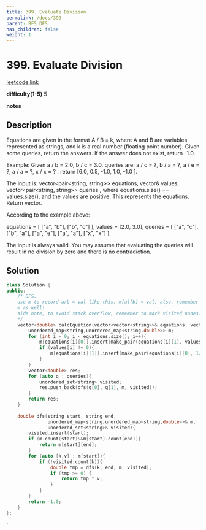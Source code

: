 ```yaml
---
title: 399. Evaluate Division
permalink: /docs/399
parent: BFS_DFS
has_children: false
weight: 1
---
```

# 399. Evaluate Division
[leetcode link](https://leetcode.com/problems/evaluate-division/)

**difficulty(1-5)** 
5

**notes**   


## Description
Equations are given in the format A / B = k, where A and B are variables represented as strings, and k is a real number (floating point number). Given some queries, return the answers. If the answer does not exist, return -1.0.

Example:
Given a / b = 2.0, b / c = 3.0.
queries are: a / c = ?, b / a = ?, a / e = ?, a / a = ?, x / x = ? .
return [6.0, 0.5, -1.0, 1.0, -1.0 ].

The input is: vector<pair<string, string>> equations, vector<double>& values, vector<pair<string, string>> queries , where equations.size() == values.size(), and the values are positive. This represents the equations. Return vector<double>.

According to the example above:

equations = [ ["a", "b"], ["b", "c"] ],
values = [2.0, 3.0],
queries = [ ["a", "c"], ["b", "a"], ["a", "e"], ["a", "a"], ["x", "x"] ]. 
 

The input is always valid. You may assume that evaluating the queries will result in no division by zero and there is no contradiction.

## Solution

```c++
class Solution {
public:
    /* DFS. 
    use m to record a/b = val like this: m[a][b] = val, also, remember to add b/a = 1/val m[b][a] = 1/val to 
    m as well!
    side note, to avoid stack overflow, remember to mark visited nodes.
    */
    vector<double> calcEquation(vector<vector<string>>& equations, vector<double>& values, vector<vector<string>>& queries) {
        unordered_map<string,unordered_map<string,double>> m;
        for (int i = 0; i < equations.size(); i++){
            m[equations[i][0]].insert(make_pair(equations[i][1], values[i]));
            if (values[i] != 0){
                m[equations[i][1]].insert(make_pair(equations[i][0], 1/values[i]));
            }
        }
        vector<double> res;
        for (auto q : queries){
            unordered_set<string> visited;
            res.push_back(dfs(q[0], q[1], m, visited));
        }
        return res;
    }
    
    double dfs(string start, string end, 
               unordered_map<string,unordered_map<string,double>>& m, 
               unordered_set<string>& visited){
        visited.insert(start);
        if (m.count(start)&&m[start].count(end)){
            return m[start][end];
        }
        for (auto [k,v] : m[start]){
            if (!visited.count(k)){
                double tmp = dfs(k, end, m, visited);
                if (tmp >= 0) {
                    return tmp * v;
                }                
            }
        }
        return -1.0;
    }
};
```

<!-- 
Default label
{: .label }

Blue label
{: .label .label-blue }

Stable
{: .label .label-green }

New release
{: .label .label-purple }

Coming soon
{: .label .label-yellow }

Deprecated
{: .label .label-red } -->
`